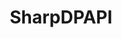 ---
title: "SharpDPAPI"
description: "C# implementation of DPAPI (Data Protection API) functionality, allowing for decryption of secrets protected by DPAPI."
platforms: ["windows"]
categories: ["FullPwn", "Forensics"]
tags: ["csharp", "dpapi", "security", "credentials", "windows"]
url: "https://github.com/GhostPack/SharpDPAPI"
---